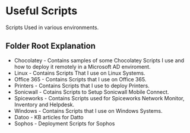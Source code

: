 # Useful Scripts
Scripts Used in various environments.

## Folder Root Explanation
- Chocolatey - Contains samples of some Chocolatey Scripts I use and how to deploy it remotely in a Microsoft AD enviroment.
- Linux - Contains Scripts That I use on Linux Systems. 
- Office 365 - Contains Scripts that I use on Office 365. 
- Printers - Contains Scripts that I use to deploy Printers. 
- Sonicwall - Cotains Scripts to Setup Sonicwall Mobile Connect. 
- Spiceworks - Contains Scripts used for Spiceworks Network Monitor, Inventory and Helpdesk. 
- Windows - Contains Scripts that I use on Windows Systems. 
- Datoo - KB articles for Datto
- Sophos - Deployment Scripts for Sophos
